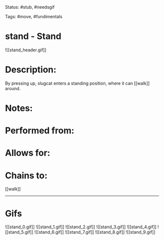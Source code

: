 Status: #stub, #needsgif

Tags: #move, #fundimentals

# stand - Stand
![[stand_header.gif]]
# Description:
By pressing up, slugcat enters a standing position, where it can [[walk]] around.

# Notes:


# Performed from:


# Allows for:


# Chains to:
[[walk]]

___
# Gifs
![[stand_0.gif]]
![[stand_1.gif]]
![[stand_2.gif]]
![[stand_3.gif]]
![[stand_4.gif]]
![[stand_5.gif]]
![[stand_6.gif]]
![[stand_7.gif]]
![[stand_8.gif]]
![[stand_9.gif]]